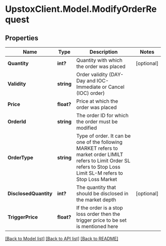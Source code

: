 # UpstoxClient.Model.ModifyOrderRequest
## Properties

Name | Type | Description | Notes
------------ | ------------- | ------------- | -------------
**Quantity** | **int?** | Quantity with which the order was placed | [optional] 
**Validity** | **string** | Order validity (DAY- Day and IOC- Immediate or Cancel (IOC) order) | 
**Price** | **float?** | Price at which the order was placed | 
**OrderId** | **string** | The order ID for which the order must be modified | 
**OrderType** | **string** | Type of order. It can be one of the following MARKET refers to market order LIMILT refers to Limit Order SL refers to Stop Loss Limit SL-M refers to Stop Loss Market | 
**DisclosedQuantity** | **int?** | The quantity that should be disclosed in the market depth | [optional] 
**TriggerPrice** | **float?** | If the order is a stop loss order then the trigger price to be set is mentioned here | 

[[Back to Model list]](../README.md#documentation-for-models) [[Back to API list]](../README.md#documentation-for-api-endpoints) [[Back to README]](../README.md)

